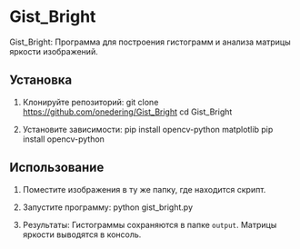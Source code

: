   # Gist_Bright
Gist_Bright: Программа для построения гистограмм и анализа матрицы яркости изображений.

## Установка
1. Клонируйте репозиторий:
   git clone https://github.com/onedering/Gist_Bright
   cd Gist_Bright

2. Установите зависимости:
  pip install opencv-python matplotlib
  pip install opencv-python

## Использование
1. Поместите изображения в ту же папку, где находится скрипт.
2. Запустите программу:
   python gist_bright.py

3. Результаты:
    Гистограммы сохраняются в папке `output`.
    Матрицы яркости выводятся в консоль.

